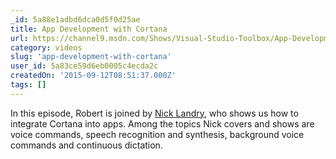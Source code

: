 ```yaml
---
_id: 5a88e1adbd6dca0d5f0d25ae
title: App Development with Cortana
url: https://channel9.msdn.com/Shows/Visual-Studio-Toolbox/App-Development-with-Cortana
category: videos
slug: 'app-development-with-cortana'
user_id: 5a83ce59d6eb0005c4ecda2c
createdOn: '2015-09-12T08:51:37.000Z'
tags: []
---
```


In this episode, Robert is joined by <a href="https://twitter.com/ActiveNick">Nick Landry</a>, who shows us how to integrate Cortana into apps. Among the topics Nick covers and shows are voice commands, speech recognition and synthesis, background voice commands and continuous dictation.
